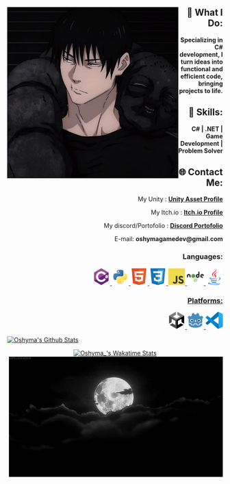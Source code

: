 <body>
  <center>
<div>
<img src="https://github.com/Oshyma/Oshyma/blob/main/imgToji.jpg?raw=true" align="left" width="400" height="400">
<h2 align="right">🚀 What I Do:</h2>
<p align="right"><strong>Specializing in C# development, I turn ideas into functional and efficient code, bringing projects to life.</strong></p>
<h2 align="right">🔧 Skills:</h2>
<p align="right"><strong> C# | .NET | Game Development | Problem Solver</strong></p>
<h2 align="right">🌐 Contact Me:</h2>
<p align="right"> My Unity : <strong><a href="https://assetstore.unity.com/publishers/95371?preview=1" target="_blank">Unity Asset Profile</a></strong></p>
<p align="right"> My Itch.io : <strong><a href="https://itch.io" target="_blank">Itch.io Profile</a></strong></p>
<p align="right"> My discord/Portofolio : <strong><a href="https://discord.com/invite/2tn4q8j7sg" target="_blank">Discord Portofolio</a></strong></p>
<p align="right"> E-mail: <strong>oshymagamedev@gmail.com</strong></p>
<h3 align="right">Languages:</h3> <p align="right"> <a href="https://www.w3schools.com/cs/index.php" target="_blank" rel="noreferrer"> <img src="https://raw.githubusercontent.com/devicons/devicon/master/icons/csharp/csharp-original.svg" alt="c" width="40" height="40"/><a href="https://www.python.org" target="_blank" rel="noreferrer"> <img src="https://raw.githubusercontent.com/devicons/devicon/master/icons/python/python-original.svg" alt="c" width="40" height="40"/> <a href="https://www.w3schools.com/html/" target="_blank" rel="noreferrer"> <img src="https://raw.githubusercontent.com/devicons/devicon/master/icons/html5/html5-original.svg" alt="c" width="40" height="40"/> <a href="https://www.w3schools.com/css/" target="_blank" rel="noreferrer"> <img src="https://raw.githubusercontent.com/devicons/devicon/master/icons/css3/css3-original.svg" alt="c" width="40" height="40"/><a href="https://www.w3schools.com/js/" target="_blank" rel="noreferrer"> <img src="https://raw.githubusercontent.com/devicons/devicon/master/icons/javascript/javascript-original.svg" alt="c" width="40" height="40"/> <a href="https://nodejs.org/" target="_blank" rel="noreferrer"> <img src="https://raw.githubusercontent.com/devicons/devicon/master/icons/nodejs/nodejs-original-wordmark.svg" alt="c" width="40" height="40"/> <a href="https://www.java.com/" target="_blank" rel="noreferrer"> <img src="https://raw.githubusercontent.com/devicons/devicon/master/icons/java/java-original.svg" alt="c" width="40" height="40"/>
<h3 align="right">Platforms:</h3> <p align="right"> <a href="https://unity.com/" target="_blank" rel="noreferrer"> <img src="https://raw.githubusercontent.com/devicons/devicon/master/icons/unity/unity-original.svg" alt="c" width="40" height="40"/> <a href="https://godotengine.org" target="_blank" rel="noreferrer"> <img src="https://raw.githubusercontent.com/devicons/devicon/master/icons/godot/godot-original.svg" alt="c" width="40" height="40"/> <a href="https://code.visualstudio.com" target="_blank" rel="noreferrer"> <img src="https://raw.githubusercontent.com/devicons/devicon/master/icons/vscode/vscode-original.svg" alt="c" width="40" height="40"/>
 <div align = "left">
    
  [![Oshyma's Github Stats](https://github-readme-stats.vercel.app/api?username=oshyma&theme=radical)](https://github.com/anuraghazra/github-readme-stats)
</div>
</div>
  
<div>
   
  [![Oshyma_'s Wakatime Stats](https://github-readme-stats.vercel.app/api/wakatime?username=oshyma&range=all_time
)](https://github.com/anuraghazra/github-readme-stats)
  <img src="https://github.com/Oshyma/Oshyma/blob/main/gifmoon.gif" align = "right">
</div>

  </center>
</body>
